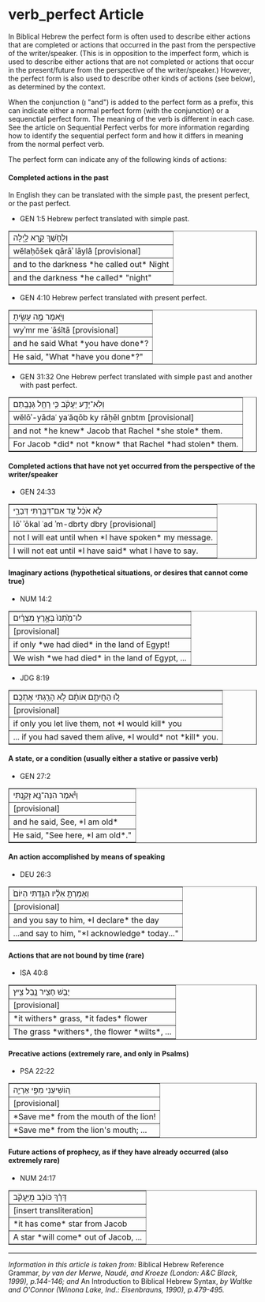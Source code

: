 # verb_perfect Article
In Biblical Hebrew the perfect form is often used to describe either actions that are completed or actions that occurred in the past from the perspective of the writer/speaker.  (This is in opposition to the imperfect form, which is used to describe either actions that are not completed or actions that occur in the present/future from the perspective of the writer/speaker.)  However, the perfect form is also used to describe other kinds of actions (see below), as determined by the context.  

When the conjunction (וְ "and") is added to the perfect form as a prefix, this can indicate either a normal perfect form (with the conjunction) or a sequenctial perfect form.  The meaning of the verb is different in each case. See the article on Sequential Perfect verbs for more information regarding how to identify the sequential perfect form and how it differs in meaning from the normal perfect verb.

The perfect form can indicate any of the following kinds of actions:

#### Completed actions in the past
In English they can be translated with the simple past, the present perfect, or the past perfect.

* GEN 1:5
Hebrew perfect translated with simple past.
<table border="1" class="docutils">
<colgroup>
<col width="100%" />
</colgroup>
<tbody valign="top">
<tr class="row-odd"><td>וְלַחֹ֖שֶׁךְ קָ֣רָא לָ֑יְלָה</td>
</tr>
<tr class="row-even"><td>wĕlaḥōšek qārāʾ lāylâ [provisional]</td>
</tr>
<tr class="row-odd"><td>and to the darkness *he called out* Night</td>
</tr>
<tr class="row-even"><td>and the darkness *he called* "night"</td>
</tr>
</tbody>
</table>

* GEN 4:10
Hebrew perfect translated with present perfect.
<table border="1" class="docutils">
<colgroup>
<col width="100%" />
</colgroup>
<tbody valign="top">
<tr class="row-odd"><td>וַיֹּ֖אמֶר מֶ֣ה עָשִׂ֑יתָ</td>
</tr>
<tr class="row-even"><td>wyʾmr me ʿāśîtā [provisional]</td>
</tr>
<tr class="row-odd"><td>and he said What *you have done*?</td>
</tr>
<tr class="row-even"><td>He said, "What *have you done*?"</td>
</tr>
</tbody>
</table>

* GEN 31:32
One Hebrew perfect translated with simple past and another with past perfect.
<table border="1" class="docutils">
<colgroup>
<col width="100%" />
</colgroup>
<tbody valign="top">
<tr class="row-odd"><td>וְלֹֽא־יָדַ֣ע יַעֲקֹ֔ב כִּ֥י רָחֵ֖ל גְּנָבָֽתַם</td>
</tr>
<tr class="row-even"><td>wĕlōʾ-yādaʿ yaʿăqōb ky rāḥēl gnbtm [provisional]</td>
</tr>
<tr class="row-odd"><td>and not *he knew* Jacob that Rachel *she stole* them.</td>
</tr>
<tr class="row-even"><td>For Jacob *did* not *know* that Rachel *had stolen* them.</td>
</tr>
</tbody>
</table>

#### Completed actions that have not yet occurred from the perspective of the writer/speaker

* GEN 24:33
<table border="1" class="docutils">
<colgroup>
<col width="100%" />
</colgroup>
<tbody valign="top">
<tr class="row-odd"><td>לֹ֣א אֹכַ֔ל עַ֥ד אִם־דִּבַּ֖רְתִּי דְּבָרָ֑י</td>
</tr>
<tr class="row-even"><td>lōʾ ʾōkal ʿad ʾm-dbrty dbry [provisional]</td>
</tr>
<tr class="row-odd"><td>not I will eat until when *I have spoken* my message.</td>
</tr>
<tr class="row-even"><td>I will not eat until *I have said* what I have to say.</td>
</tr>
</tbody>
</table>

#### Imaginary actions (hypothetical situations, or desires that cannot come true)

* NUM 14:2
<table border="1" class="docutils">
<colgroup>
<col width="100%" />
</colgroup>
<tbody valign="top">
<tr class="row-odd"><td>לוּ־מַ֙תְנוּ֙ בְּאֶ֣רֶץ מִצְרַ֔יִם</td>
</tr>
<tr class="row-even"><td> [provisional]</td>
</tr>
<tr class="row-odd"><td>if only *we had died* in the land of Egypt!</td>
</tr>
<tr class="row-even"><td>We wish *we had died* in the land of Egypt, ...</td>
</tr>
</tbody>
</table>

* JDG 8:19
<table border="1" class="docutils">
<colgroup>
<col width="100%" />
</colgroup>
<tbody valign="top">
<tr class="row-odd"><td>ל֚וּ הַחֲיִתֶ֣ם אוֹתָ֔ם לֹ֥א הָרַ֖גְתִּי אֶתְכֶֽם׃</td>
</tr>
<tr class="row-even"><td> [provisional]</td>
</tr>
<tr class="row-odd"><td>if only you let live them, not *I would kill* you</td>
</tr>
<tr class="row-even"><td>... if you had saved them alive, *I would* not *kill* you.</td>
</tr>
</tbody>
</table>

#### A state, or a condition (usually either a stative or passive verb)

* GEN 27:2
<table border="1" class="docutils">
<colgroup>
<col width="100%" />
</colgroup>
<tbody valign="top">
<tr class="row-odd"><td>וַיֹּ֕אמֶר הִנֵּה־נָ֖א זָקַ֑נְתִּי</td>
</tr>
<tr class="row-even"><td> [provisional]</td>
</tr>
<tr class="row-odd"><td>and he said, See, *I am old*</td>
</tr>
<tr class="row-even"><td>He said, "See here, *I am old*."</td>
</tr>
</tbody>
</table>

#### An action accomplished by means of speaking

* DEU 26:3
<table border="1" class="docutils">
<colgroup>
<col width="100%" />
</colgroup>
<tbody valign="top">
<tr class="row-odd"><td> וְאָמַרְתָּ֣ אֵלָ֗יו הִגַּ֤דְתִּי הַיּוֹם֙ </td>
</tr>
<tr class="row-even"><td> [provisional]</td>
</tr>
<tr class="row-odd"><td>and you say to him, *I declare* the day</td>
</tr>
<tr class="row-even"><td>...and say to him, "*I acknowledge* today..."</td>
</tr>
</tbody>
</table>

#### Actions that are not bound by time (rare)

* ISA 40:8
<table border="1" class="docutils">
<colgroup>
<col width="100%" />
</colgroup>
<tbody valign="top">
<tr class="row-odd"><td> יָבֵ֥שׁ חָצִ֖יר נָ֣בֵֽל צִ֑יץ </td>
</tr>
<tr class="row-even"><td> [provisional]</td>
</tr>
<tr class="row-odd"><td>*it withers* grass, *it fades* flower</td>
</tr>
<tr class="row-even"><td>The grass *withers*, the flower *wilts*, ...</td>
</tr>
</tbody>
</table>

#### Precative actions (extremely rare, and only in Psalms)

* PSA 22:22
<table border="1" class="docutils">
<colgroup>
<col width="100%" />
</colgroup>
<tbody valign="top">
<tr class="row-odd"><td>ה֭וֹשִׁיעֵנִי מִפִּ֣י אַרְיֵ֑ה</td>
</tr>
<tr class="row-even"><td> [provisional]</td>
</tr>
<tr class="row-odd"><td>*Save me* from the mouth of the lion!</td>
</tr>
<tr class="row-even"><td>*Save me* from the lion's mouth; ...</td>
</tr>
</tbody>
</table>

#### Future actions of prophecy, as if they have already occurred (also extremely rare)

* NUM 24:17
<table border="1" class="docutils">
<colgroup>
<col width="100%" />
</colgroup>
<tbody valign="top">
<tr class="row-odd"><td> דָּרַ֨ךְ כּוֹכָ֜ב מִֽיַּעֲקֹ֗ב </td>
</tr>
<tr class="row-even"><td> [insert transliteration]</td>
</tr>
<tr class="row-odd"><td>*it has come* star from Jacob</td>
</tr>
<tr class="row-even"><td>A star *will come* out of Jacob, ...</td>
</tr>
</tbody>
</table>

--------------------------------------

*Information in this article is taken from:* Biblical Hebrew Reference Grammar, *by van der Merwe, Naudé, and Kroeze (London: A&C Black, 1999), p.144-146; and* An Introduction to Biblical Hebrew Syntax, *by Waltke and O'Connor (Winona Lake, Ind.: Eisenbrauns, 1990), p.479-495.*